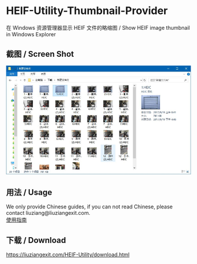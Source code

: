 # HEIF-Utility-Thumbnail-Provider
在 Windows 资源管理器显示 HEIF 文件的略缩图 / Show HEIF image thumbnail in Windows Explorer<br>
<h2>截图 / Screen Shot</h2>
<img src="/img/screenshot.JPG">
<h2>用法 / Usage</h2>
We only provide Chinese guides, if you can not read Chinese, please contact liuziang@liuziangexit.com.<br>
<a href="https://liuziangexit.com/HEIF-Utility/Help/No11.html">使用指南</a>
<h2>下载 / Download</h2>
<a href="https://liuziangexit.com/HEIF-Utility/download.html">https://liuziangexit.com/HEIF-Utility/download.html</a>

